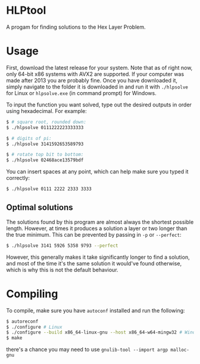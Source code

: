 # HLPtool
A progam for finding solutions to the Hex Layer Problem. 

# Usage
First, download the latest release for your system. Note that as of right now, only 64-bit x86 systems with AVX2 are supported. If your computer was made after 2013 you are probably fine. Once you have downloaded it, simply navigate to the folder it is downloaded in and run it with `./hlpsolve` for Linux or `hlpsolve.exe` (in command prompt) for Windows.

To input the function you want solved, type out the desired outputs in order using hexadecimal. For example:

```bash
$ # square root, rounded down:
$ ./hlpsolve 0111222223333333

$ # digits of pi:
$ ./hlpsolve 3141592653589793

$ # rotate top bit to bottom:
$ ./hlpsolve 02468ace13579bdf

```

You can insert spaces at any point, which can help make sure you typed it correctly:

```bash
$ ./hlpsolve 0111 2222 2333 3333
```



## Optimal solutions
The solutions found by this program are almost always the shortest possible length. However, at times it produces a solution a layer or two longer than the true minimum. This can be prevented by passing in `-p` or `--perfect`:

```bash
$ ./hlpsolve 3141 5926 5358 9793 --perfect
```

However, this generally makes it take significantly longer to find a solution, and most of the time it's the same solution it would've found otherwise, which is why this is not the default behaviour.

# Compiling
To compile, make sure you have `autoconf` installed and run the following:

```bash
$ autoreconf
$ ./configure # Linux
$ ./configure --build x86_64-linux-gnu --host x86_64-w64-mingw32 # Windows cross-compile
$ make
```

there's a chance you may need to use `gnulib-tool --import argp malloc-gnu` 
